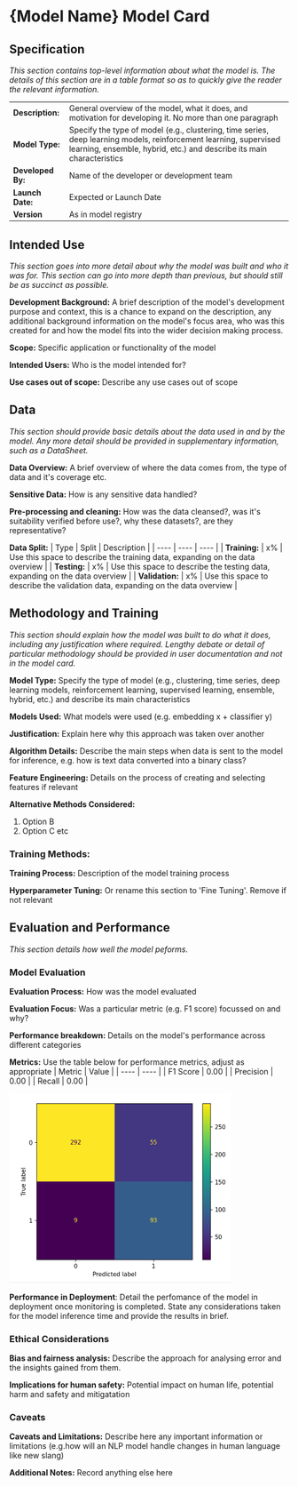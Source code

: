 # {Model Name} Model Card

## Specification

_This section contains top-level information about what the model is. The details of this section are in a table format so as to quickly give the reader the relevant information._

|  |  |
| ---- | ---- |
| **Description:** | General overview of the model, what it does, and motivation for developing it. No more than one paragraph|
| **Model Type:** | Specify the type of model (e.g., clustering, time series, deep learning models, reinforcement learning, supervised learning, ensemble, hybrid, etc.) and describe its main characteristics|
| **Developed By:** | Name of the developer or development team |
| **Launch Date:** | Expected or Launch Date |
| **Version** | As in model registry |

## Intended Use

_This section goes into more detail about why the model was built and who it was for. This section can go into more depth than previous, but should still be as succinct as possible._

**Development Background:** A brief description of the model's development purpose and context, this is a chance to expand on the description, any additional background information on the model's focus area, who was this created for and how the model fits into the wider decision making process.

**Scope:** Specific application or functionality of the model

**Intended Users:** Who is the model intended for?

**Use cases out of scope:** Describe any use cases out of scope

## Data

_This section should provide basic details about the data used in and by the model. Any more detail should be provided in supplementary information, such as a DataSheet._

**Data Overview:** A brief overview of where the data comes from, the type of data and it's coverage etc.

**Sensitive Data:** How is any sensitive data handled?

**Pre-processing and cleaning:** How was the data cleansed?, was it's suitability verified before use?, why these datasets?, are they representative?

**Data Split:** 
| Type | Split | Description |
| ---- | ---- | ---- |
| **Training:** | x% | Use this space to describe the training data, expanding on the data overview |
| **Testing:** | x% | Use this space to describe the testing data, expanding on the data overview |
| **Validation:** | x% | Use this space to describe the validation data, expanding on the data overview |

## Methodology and Training

_This section should explain how the model was built to do what it does, including any justification where required. Lengthy debate or detail of particular methodology should be provided in user documentation and not in the model card._

**Model Type:** Specify the type of model (e.g., clustering, time series, deep learning models, reinforcement learning, supervised learning, ensemble, hybrid, etc.) and describe its main characteristics

**Models Used:** What models were used (e.g. embedding x + classifier y)

**Justification:** Explain here why this approach was taken over another

**Algorithm Details:** Describe the main steps when data is sent to the model for inference, e.g. how is text data converted into a binary class?

**Feature Engineering:** Details on the process of creating and selecting features if relevant

**Alternative Methods Considered:**
1. Option B
2. Option C etc

### Training Methods:

**Training Process:** Description of the model training process

**Hyperparameter Tuning:** Or rename this section to 'Fine Tuning'. Remove if not relevant

## Evaluation and Performance

_This section details how well the model peforms._

### Model Evaluation

**Evaluation Process:** How was the model evaluated

**Evaluation Focus:** Was a particular metric (e.g. F1 score) focussed on and why?

**Performance breakdown:** Details on the model's performance across different categories

**Metrics:** Use the table below for performance metrics, adjust as appropriate
| Metric | Value |
| ---- | ---- |
| F1 Score | 0.00 |
| Precision | 0.00 |
| Recall | 0.00 |

<img src="images/example-cm.png" width="400"/><br>

**Performance in Deployment**: Detail the perfomance of the model in deployment once monitoring is completed. State any considerations taken for the model inference time and provide the results in brief.

### Ethical Considerations

**Bias and fairness analysis:** Describe the approach for analysing error and the insights gained from them.

**Implications for human safety:** Potential impact on human life, potential harm and safety and mitigatation

### Caveats

**Caveats and Limitations:** Describe here any important information or limitations (e.g.how will an NLP model handle changes in human language like new slang)

**Additional Notes:** Record anything else here
